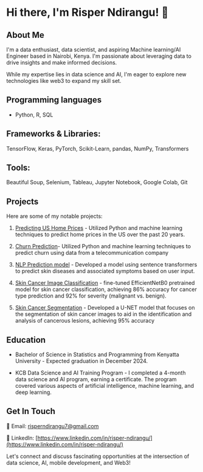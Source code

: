 # Hi there, I'm Risper Ndirangu! 👋

## About Me
I'm a data enthusiast, data scientist, and aspiring Machine learning/AI Engineer based in Nairobi, Kenya. I'm passionate about leveraging data to drive insights and make informed decisions.

While my expertise lies in data science and AI, I'm eager to explore new technologies like web3 to expand my skill set.


## Programming languages 
- Python, R, SQL
  
## Frameworks & Libraries: 
TensorFlow, Keras, PyTorch, Scikit-Learn, pandas, NumPy, Transformers 

## Tools: 
Beautiful Soup, Selenium, Tableau, Jupyter Notebook, Google Colab, Git

## Projects
Here are some of my notable projects:
1. [Predicting US Home Prices](https://github.com/Risper8/Home-Prices-in-US) - Utilized Python and machine learning techniques to predict home prices in the US over the past 20 years.
   
2. [Churn Prediction](https://github.com/Risper8/Churn-Prediction)- Utilized Python and machine learning techniques to predict churn using data from a telecommunication company
   
3. [NLP Prediction model](https://github.com/Risper8/NLP-Skin-Disease) -  Developed a model using sentence transformers to predict skin diseases and associated symptoms based on user input.

4. [Skin Cancer Image Classification](https://github.com/Risper8/Skin-Cancer-Prediction) - fine-tuned EfficientNetB0 pretrained model for skin cancer classification, achieving 86% accuracy for cancer type prediction and 92% for severity (malignant vs. benign).
   
5. [Skin Cancer Segmentation](https://github.com/Risper8/Skin_Cancer_Segmentation) - Developed a U-NET model that focuses on the segmentation of skin cancer images to aid in the identification and analysis of cancerous lesions, achieving 95% accuracy
  
## Education

- Bachelor of Science in Statistics and Programming from Kenyatta University - Expected graduation in December 2024.
  
- KCB Data Science and AI Training Program -  I completed a 4-month data science and AI program, earning a certificate. The program covered various aspects of artificial intelligence, machine learning, and deep learning.


## Get In Touch
📧 Email: [risperndirangu7@gmail.com](mailto:risperndirangu7@gmail.com)

🔗 LinkedIn: [https://www.linkedin.com/in/risper-ndirangu/](https://www.linkedin.com/in/risper-ndirangu/)


Let's connect and discuss fascinating opportunities at the intersection of data science, AI, mobile development, and Web3!

